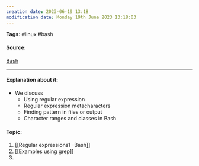 ```yaml
---
creation date: 2023-06-19 13:18
modification date: Monday 19th June 2023 13:18:03
---
```


**Tags:** #linux #bash

#### Source:
[Bash](https://tldp.org/LDP/Bash-Beginners-Guide/html/chap_04.html)

--------------------------------------

#### Explanation about it:

* We discuss
	* Using regular expression
	* Regular expression metacharacters
	* Finding pattern in files or output
	* Character ranges and classes in Bash

#### Topic:

1. [[Regular expressions1 -Bash]]
2. [[Examples using grep]]
3. 